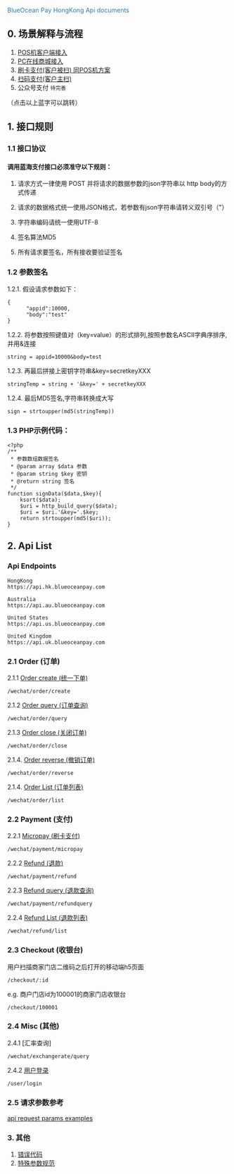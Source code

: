 <span style="color:#2b7db0">BlueOcean Pay HongKong Api documents</span>

## 0. 场景解释与流程

1. [POS机客户端接入](scene/pos-client.md)
2. [PC在线商城接入](scene/pc-online.md)
3. [刷卡支付(客户被扫) 同POS机方案](scene/pos-client.md)
4. [扫码支付(客户主扫)](scene/pc-online.md)
5. 公众号支付  `待完善`

（点击以上蓝字可以跳转）

## 1. 接口规则

### 1.1 接口协议

#### 调用蓝海支付接口必须准守以下规则：

1. 请求方式一律使用 POST 并将请求的数据参数的json字符串以 http body的方式传递

2. 请求的数据格式统一使用JSON格式，若参数有json字符串请转义双引号（\"）

3. 字符串编码请统一使用UTF-8

4. 签名算法MD5

5. 所有请求要签名，所有接收要验证签名
  
 
### 1.2 参数签名

1.2.1. 假设请求参数如下：

```
{
      "appid":10000,
      "body":"test"
}
```

1.2.2. 将参数按照键值对（key=value）的形式排列,按照参数名ASCII字典序排序,并用&连接

```
string = appid=10000&body=test
```

1.2.3. 再最后拼接上密钥字符串&key=secretkeyXXX

```
stringTemp = string + '&key=' + secretkeyXXX
```

   
1.2.4. 最后MD5签名,字符串转换成大写

```
sign = strtoupper(md5(stringTemp))
```

  
### 1.3 PHP示例代码：


```
<?php
/**
 * 参数数组数据签名
 * @param array $data 参数
 * @param string $key 密钥
 * @return string 签名
 */
function signData($data,$key){
	ksort($data);
	$uri = http_build_query($data);
	$uri = $uri.'&key='.$key;
	return strtoupper(md5($uri));
}
```
   

## 2. Api List

### Api Endpoints

```
HongKong
https://api.hk.blueoceanpay.com

Australia
https://api.au.blueoceanpay.com

United States
https://api.us.blueoceanpay.com

United Kingdom
https://api.uk.blueoceanpay.com

```


### 2.1 Order (订单)

2.1.1 [Order create (统一下单)](wechat/order-create.md)
 
```
/wechat/order/create
```
    
2.1.2 [Order query (订单查询)](wechat/order-query.md)

```
/wechat/order/query
```

2.1.3 [Order close (关闭订单)](wechat/order-close.md)

```
/wechat/order/close
```

2.1.4. [Order reverse (撤销订单)](wechat/order-reverse.md)

```
/wechat/order/reverse
```

2.1.4. [Order List (订单列表)](wechat/order-list.md)

```
/wechat/order/list
```

### 2.2 Payment (支付)

2.2.1 [Micropay (刷卡支付)](wechat/payment-micropay.md)

    /wechat/payment/micropay
    

2.2.2 [Refund (退款)](wechat/payment-refund.md)

```
/wechat/payment/refund
```

2.2.3 [Refund query (退款查询)](wechat/payment-refundquery.md)

```
/wechat/payment/refundquery
```

2.2.4 [Refund List (退款列表)](wechat/refund-list.md)

```
/wechat/refund/list
```

### 2.3 Checkout (收银台)

用户扫描商家门店二维码之后打开的移动端h5页面

```
/checkout/:id
```
e.g. 商户门店id为100001的商家门店收银台

```
/checkout/100001

```

### 2.4 Misc (其他)

2.4.1 [汇率查询]

```
/wechat/exchangerate/query
```

2.4.2 [用户登录](user-login.md)

```
/user/login
```

### 2.5 请求参数参考

[api request params examples ](wechat/api-request-params-examples.md)


### 3. 其他
1. [错误代码](/wechat/response-code-list.md)
2. [特殊参数规范](/wechat/response-field-list.md)

